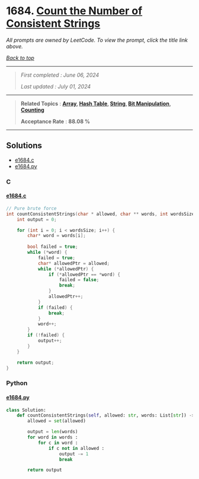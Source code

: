 # 1684. [Count the Number of Consistent Strings](<https://leetcode.com/problems/count-the-number-of-consistent-strings>)

*All prompts are owned by LeetCode. To view the prompt, click the title link above.*

*[Back to top](<../README.md>)*

------

> *First completed : June 06, 2024*
>
> *Last updated : July 01, 2024*

------

> **Related Topics** : **[Array](<by_topic/Array.md>), [Hash Table](<by_topic/Hash Table.md>), [String](<by_topic/String.md>), [Bit Manipulation](<by_topic/Bit Manipulation.md>), [Counting](<by_topic/Counting.md>)**
>
> **Acceptance Rate** : **88.08 %**

------

## Solutions

- [e1684.c](<../my-submissions/e1684.c>)
- [e1684.py](<../my-submissions/e1684.py>)
### C
#### [e1684.c](<../my-submissions/e1684.c>)
```C
// Pure brute force
int countConsistentStrings(char * allowed, char ** words, int wordsSize){
    int output = 0;

    for (int i = 0; i < wordsSize; i++) {
        char* word = words[i];
        
        bool failed = true;
        while (*word) {
            failed = true;
            char* allowedPtr = allowed;
            while (*allowedPtr) {
                if (*allowedPtr == *word) {
                    failed = false;
                    break;
                }
                allowedPtr++;
            }
            if (failed) {
                break;
            }
            word++;
        }
        if (!failed) {
            output++;
        }
    }

    return output;
}
```

### Python
#### [e1684.py](<../my-submissions/e1684.py>)
```Python
class Solution:
    def countConsistentStrings(self, allowed: str, words: List[str]) -> int:
        allowed = set(allowed)

        output = len(words)
        for word in words :
            for c in word :
                if c not in allowed :
                    output -= 1
                    break

        return output
```

